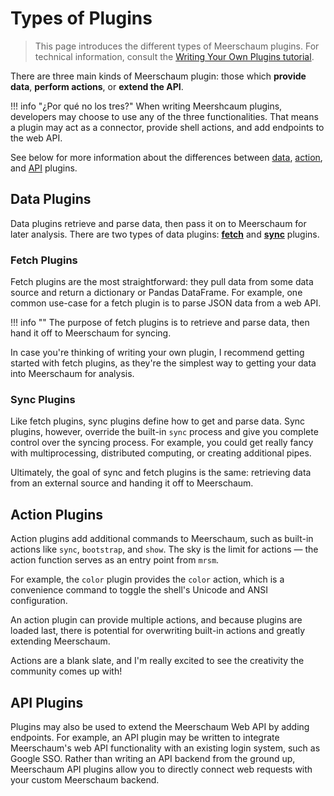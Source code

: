 # Types of Plugins

> This page introduces the different types of Meerschaum plugins. For technical information, consult the [Writing Your Own Plugins tutorial](/tutorials/plugin-development/writing-plugins/).

There are three main kinds of Meerschaum plugin: those which **provide data**, **perform actions**, or **extend the API**.

!!! info "¿Por qué no los tres?"
    When writing Meershcaum plugins, developers may choose to use any of the three functionalities. That means a plugin may act as a connector, provide shell actions, and add endpoints to the web API.

See below for more information about the differences between [data](#data-plugins), [action](#action-plugins), and [API](#api-plugins) plugins.


## Data Plugins

Data plugins retrieve and parse data, then pass it on to Meerschaum for later analysis. There are two types of data plugins: [**fetch**](#fetch-plugins) and [**sync**](#sync-plugins) plugins.

### Fetch Plugins

Fetch plugins are the most straightforward: they pull data from some data source and return a dictionary or Pandas DataFrame. For example, one common use-case for a fetch plugin is to parse JSON data from a web API.

!!! info ""
    The purpose of fetch plugins is to retrieve and parse data, then hand it off to Meerschaum for syncing.

In case you're thinking of writing your own plugin, I recommend getting started with fetch plugins, as they're the simplest way to getting your data into Meerschaum for analysis.

### Sync Plugins

Like fetch plugins, sync plugins define how to get and parse data. Sync plugins, however, override the built-in `sync` process and give you complete control over the syncing process. For example, you could get really fancy with multiprocessing, distributed computing, or creating additional pipes.

Ultimately, the goal of sync and fetch plugins is the same: retrieving data from an external source and handing it off to Meerschaum.

## Action Plugins

Action plugins add additional commands to Meerschaum, such as built-in actions like `sync`, `bootstrap`, and `show`. The sky is the limit for actions ― the action function serves as an entry point from `mrsm`.

For example, the `color` plugin provides the `color` action, which is a convenience command to toggle the shell's Unicode and ANSI configuration.

An action plugin can provide multiple actions, and because plugins are loaded last, there is potential for overwriting built-in actions and greatly extending Meerschaum.

Actions are a blank slate, and I'm really excited to see the creativity the community comes up with!

## API Plugins

Plugins may also be used to extend the Meerschaum Web API by adding endpoints. For example, an API plugin may be written to integrate Meerschaum's web API functionality with an existing login system, such as Google SSO. Rather than writing an API backend from the ground up, Meerschaum API plugins allow you to directly connect web requests with your custom Meerschaum backend.